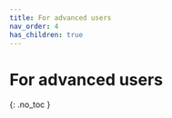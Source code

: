 ```yaml
---
title: For advanced users
nav_order: 4
has_children: true
---
```


# For advanced users
{: .no_toc }
